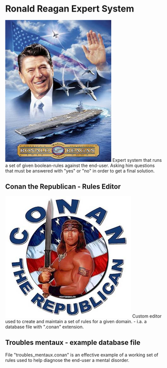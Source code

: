 # Ronald Reagan Expert System
![](https://raw.githubusercontent.com/thamulot/RRES/master/src/ExpertSystem/Ressources/splash.jpg)
Expert system that runs a set of given boolean-rules against the end-user. Asking him questions that must be answered with "yes" or "no" in order to get a final solution.

## Conan the Republican - Rules Editor
![](https://raw.githubusercontent.com/thamulot/RRES/master/src/Editor/Resources/arnold_conan_republican.jpg)
Custom editor used to create and maintain a set of rules for a given domain. - i.a. a database file with ".conan" extension.

## Troubles mentaux - example database file
File "troubles_mentaux.conan" is an effective example of a working set of rules used to help diagnose the end-user a mental disorder.